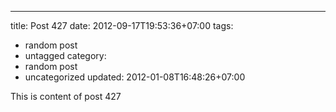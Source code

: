 ---
title: Post 427
date: 2012-09-17T19:53:36+07:00
tags:
  - random post
  - untagged
category:
  - random post
  - uncategorized
updated: 2012-01-08T16:48:26+07:00

This is content of post 427